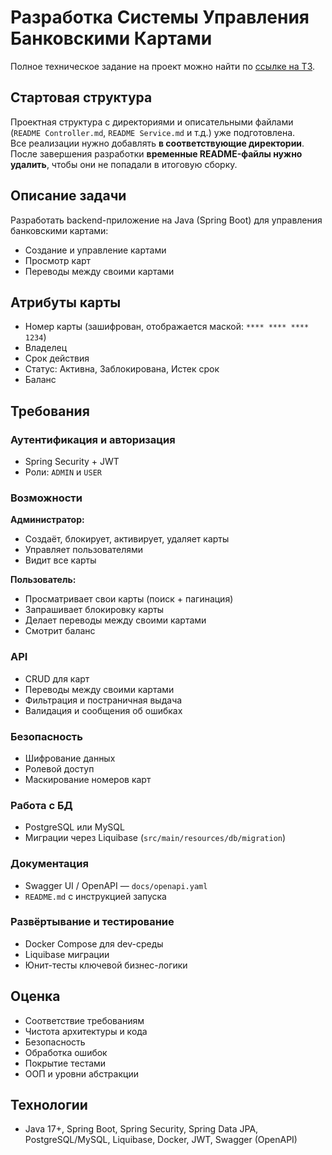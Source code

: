 # Разработка Системы Управления Банковскими Картами

Полное техническое задание на проект можно найти по [ссылке на ТЗ](https://github.com/Olga-Tysevich/Bank_RESTBank_REST/blob/main/README.md).

## Стартовая структура

Проектная структура с директориями и описательными файлами (`README Controller.md`, `README Service.md` и т.д.) уже подготовлена.  
Все реализации нужно добавлять **в соответствующие директории**.  
После завершения разработки **временные README-файлы нужно удалить**, чтобы они не попадали в итоговую сборку.

## Описание задачи

Разработать backend-приложение на Java (Spring Boot) для управления банковскими картами:

- Создание и управление картами
- Просмотр карт
- Переводы между своими картами

## Атрибуты карты

- Номер карты (зашифрован, отображается маской: `**** **** **** 1234`)
- Владелец
- Срок действия
- Статус: Активна, Заблокирована, Истек срок
- Баланс

## Требования

### Аутентификация и авторизация

- Spring Security + JWT
- Роли: `ADMIN` и `USER`

### Возможности

**Администратор:**

- Создаёт, блокирует, активирует, удаляет карты
- Управляет пользователями
- Видит все карты

**Пользователь:**

- Просматривает свои карты (поиск + пагинация)
- Запрашивает блокировку карты
- Делает переводы между своими картами
- Смотрит баланс

### API

- CRUD для карт
- Переводы между своими картами
- Фильтрация и постраничная выдача
- Валидация и сообщения об ошибках

### Безопасность

- Шифрование данных
- Ролевой доступ
- Маскирование номеров карт

### Работа с БД

- PostgreSQL или MySQL
- Миграции через Liquibase (`src/main/resources/db/migration`)

### Документация

- Swagger UI / OpenAPI — `docs/openapi.yaml`
- `README.md` с инструкцией запуска

### Развёртывание и тестирование

- Docker Compose для dev-среды
- Liquibase миграции
- Юнит-тесты ключевой бизнес-логики

## Оценка

- Соответствие требованиям
- Чистота архитектуры и кода
- Безопасность
- Обработка ошибок
- Покрытие тестами
- ООП и уровни абстракции

## Технологии

- Java 17+, Spring Boot, Spring Security, Spring Data JPA, PostgreSQL/MySQL, Liquibase, Docker, JWT, Swagger (OpenAPI)
